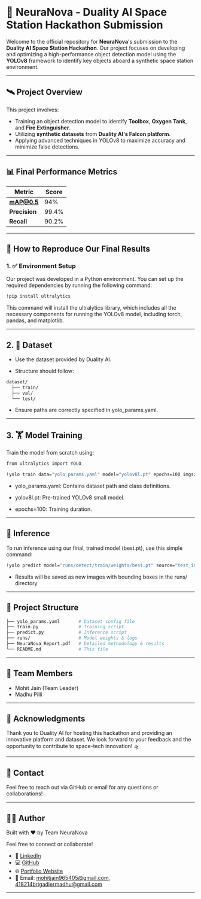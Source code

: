 # 🚀 NeuraNova - Duality AI Space Station Hackathon Submission

Welcome to the official repository for **NeuraNova**'s submission to the **Duality AI Space Station Hackathon**. Our project focuses on developing and optimizing a high-performance object detection model using the **YOLOv8** framework to identify key objects aboard a synthetic space station environment.

---

## 🛰️ Project Overview

This project involves:
- Training an object detection model to identify **Toolbox**, **Oxygen Tank**, and **Fire Extinguisher**.
- Utilizing **synthetic datasets** from **Duality AI's Falcon platform**.
- Applying advanced techniques in YOLOv8 to maximize accuracy and minimize false detections.

---

## 📊 Final Performance Metrics

| Metric        | Score         |
|---------------|---------------|
| **mAP@0.5**    | 94% |
| **Precision**  | 99.4% |
| **Recall**     | 90.2% |

---

## 🔁 How to Reproduce Our Final Results

### 1. ✅ Environment Setup

Our project was developed in a Python environment. You can set up the required dependencies by running the following command:

  ```bash
!pip install ultralytics
  ```
This command will install the ultralytics library, which includes all the necessary components for running the YOLOv8 model, including torch, pandas, and matplotlib.
  
---
## 2. 📁 Dataset
- Use the dataset provided by Duality AI.

- Structure should follow:
```bash
dataset/
  ├── train/
  ├── val/
  └── test/
```
- Ensure paths are correctly specified in yolo_params.yaml.

---

## 3. 🏋️ Model Training
Train the model from scratch using:

```bash
from ultralytics import YOLO

!yolo train data="yolo_params.yaml" model="yolov8l.pt" epochs=100 imgsz=640
```
- yolo_params.yaml: Contains dataset path and class definitions.

- yolov8l.pt: Pre-trained YOLOv8 small model.

- epochs=100: Training duration.

---

## 🧪 Inference
To run inference using our final, trained model (best.pt), use this simple command:

```bash
!yolo predict model="runs/detect/train/weights/best.pt" source="test_image.png" conf=0.1
```

- Results will be saved as new images with bounding boxes in the runs/ directory

---

## 📂 Project Structure
```bash
├── yolo_params.yaml       # Dataset config file
├── train.py               # Training script
├── predict.py             # Inference script
├── runs/                  # Model weights & logs
├── NeuraNova_Report.pdf   # Detailed methodology & results
└── README.md              # This file
```

---

## 👥 Team Members
- Mohit Jain (Team Leader)
- Madhu Pilli

---

## 💬 Acknowledgments
Thank you to Duality AI for hosting this hackathon and providing an innovative platform and dataset. We look forward to your feedback and the opportunity to contribute to space-tech innovation! 🛸

---

## 📧 Contact
Feel free to reach out via GitHub or email for any questions or collaborations!

---

## 🙋‍♂️ Author

Built with ❤️ by Team NeuraNova

Feel free to connect or collaborate!

- 🔗 [LinkedIn](https://www.linkedin.com/in/mohit-jain-dev/)  
- 💻 [GitHub](https://github.com/Mohitjain9654)  
- 🌐 [Portfolio Website](https://mohitjain-portfolio.vercel.app/)  
- 📧 Email: mohitjain965405@gmail.com, 418214brigadiermadhu@gmail.com

---
